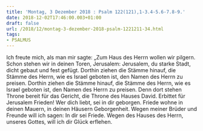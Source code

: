 ```yaml
---
title: 'Montag, 3 Dezember 2018 : Psalm 122(121),1-3.4-5.6-7.8-9.'
date: 2018-12-02T17:46:00.003+01:00
draft: false
url: /2018/12/montag-3-dezember-2018-psalm-1221211-34.html
tags: 
- PSALMUS
---
```


Ich freute mich, als man mir sagte: „Zum Haus des Herrn wollen wir pilgern. Schon stehen wir in deinen Toren, Jerusalem: Jerusalem, du starke Stadt, dicht gebaut und fest gefügt. Dorthin ziehen die Stämme hinauf, die Stämme des Herrn, wie es Israel geboten ist, den Namen des Herrn zu preisen. Dorthin ziehen die Stämme hinauf, die Stämme des Herrn, wie es Israel geboten ist, den Namen des Herrn zu preisen. Denn dort stehen Throne bereit für das Gericht, die Throne des Hauses David. Erbittet für Jerusalem Frieden! Wer dich liebt, sei in dir geborgen. Friede wohne in deinen Mauern, in deinen Häusern Geborgenheit. Wegen meiner Brüder und Freunde will ich sagen: In dir sei Friede. Wegen des Hauses des Herrn, unseres Gottes, will ich dir Glück erflehen.